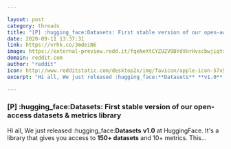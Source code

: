 ```yaml
---

layout: post
category: threads
title: "[P] :hugging_face:Datasets: First stable version of our open-access datasets &amp; metrics library"
date: 2020-09-11 13:37:31
link: https://vrhk.co/3mdeiN6
image: https://external-preview.redd.it/fqeNeXtCYZUZV0BYdVHrHvscbwjiqts56Nbm_3XT5zU.jpg?width=1200&height=300&auto=webp&crop=1200:300,smart&s=a5b9805bc5aa209a853e96cfc78c82dbb1e31d2f
domain: reddit.com
author: "reddit"
icon: http://www.redditstatic.com/desktop2x/img/favicon/apple-icon-57x57.png
excerpt: "Hi all, We just released :hugging_face:**Datasets** **v1.0** at HuggingFace. It's a library that gives you access to **150+ datasets** and 10+ metrics. This..."

---
```


### [P] :hugging_face:Datasets: First stable version of our open-access datasets &amp; metrics library

Hi all, We just released :hugging_face:**Datasets** **v1.0** at HuggingFace. It's a library that gives you access to **150+ datasets** and 10+ metrics. This...